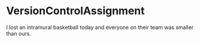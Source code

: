 # VersionControlAssignment
I lost an intramural basketball today and everyone on their team was smaller than ours. 
